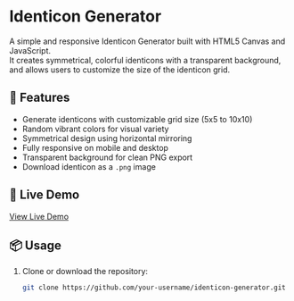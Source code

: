 # Identicon Generator

A simple and responsive Identicon Generator built with HTML5 Canvas and JavaScript.  
It creates symmetrical, colorful identicons with a transparent background, and allows users to customize the size of the identicon grid.

## 🌟 Features

- Generate identicons with customizable grid size (5x5 to 10x10)
- Random vibrant colors for visual variety
- Symmetrical design using horizontal mirroring
- Fully responsive on mobile and desktop
- Transparent background for clean PNG export
- Download identicon as a `.png` image

## 🚀 Live Demo

[View Live Demo](https://your-username.idham1432.io/identicon)  


## 📦 Usage

1. Clone or download the repository:
   ```bash
   git clone https://github.com/your-username/identicon-generator.git
  ```
